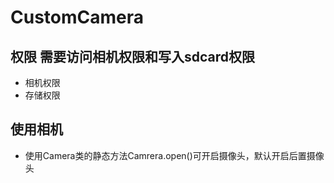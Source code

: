 # CustomCamera

## 权限  需要访问相机权限和写入sdcard权限

- 相机权限  <uses-permission android:name="android.permission.CAMERA" />  
- 存储权限  <uses-permission android:name="android.permission.WRITE_EXTERNAL_STORAGE" />

## 使用相机  
- 使用Camera类的静态方法Camrera.open()可开启摄像头，默认开启后置摄像头





